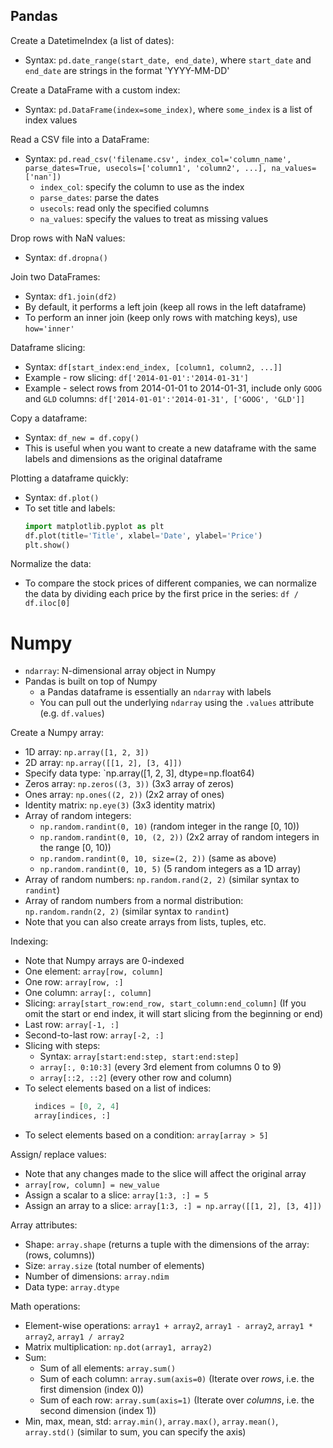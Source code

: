 ## Pandas

Create a DatetimeIndex (a list of dates):
- Syntax: `pd.date_range(start_date, end_date)`, where `start_date` and `end_date` are strings in the format 'YYYY-MM-DD'

Create a DataFrame with a custom index:
- Syntax: `pd.DataFrame(index=some_index)`, where `some_index` is a list of index values

Read a CSV file into a DataFrame:
- Syntax: `pd.read_csv('filename.csv', index_col='column_name', parse_dates=True, usecols=['column1', 'column2', ...], na_values=['nan'])`
  - `index_col`: specify the column to use as the index
  - `parse_dates`: parse the dates
  - `usecols`: read only the specified columns
  - `na_values`: specify the values to treat as missing values

Drop rows with NaN values:
- Syntax: `df.dropna()`

Join two DataFrames:
- Syntax: `df1.join(df2)`
- By default, it performs a left join (keep all rows in the left dataframe)
- To perform an inner join (keep only rows with matching keys), use `how='inner'`

Dataframe slicing:
- Syntax: `df[start_index:end_index, [column1, column2, ...]]`
- Example - row slicing: `df['2014-01-01':'2014-01-31']`
- Example - select rows from 2014-01-01 to 2014-01-31, include only `GOOG` and `GLD` columns: `df['2014-01-01':'2014-01-31', ['GOOG', 'GLD']]`

Copy a dataframe:
- Syntax: `df_new = df.copy()`
- This is useful when you want to create a new dataframe with the same labels and dimensions as the original dataframe

Plotting a dataframe quickly:
- Syntax: `df.plot()`
- To set title and labels:
    ```python
    import matplotlib.pyplot as plt
    df.plot(title='Title', xlabel='Date', ylabel='Price')
    plt.show()
    ```
Normalize the data:
- To compare the stock prices of different companies, we can normalize the data by dividing each price by the first price in the series: `df / df.iloc[0]`

# Numpy

- `ndarray`: N-dimensional array object in Numpy
- Pandas is built on top of Numpy
  - a Pandas dataframe is essentially an `ndarray` with labels
  - You can pull out the underlying `ndarray` using the `.values` attribute (e.g. `df.values`)

Create a Numpy array:
- 1D array: `np.array([1, 2, 3])`
- 2D array: `np.array([[1, 2], [3, 4]])`
- Specify data type: `np.array([1, 2, 3], dtype=np.float64)
- Zeros array: `np.zeros((3, 3))` (3x3 array of zeros)
- Ones array: `np.ones((2, 2))` (2x2 array of ones)
- Identity matrix: `np.eye(3)` (3x3 identity matrix)
- Array of random integers: 
  - `np.random.randint(0, 10)` (random integer in the range [0, 10))
  - `np.random.randint(0, 10, (2, 2))` (2x2 array of random integers in the range [0, 10))
  - `np.random.randint(0, 10, size=(2, 2))` (same as above)
  - `np.random.randint(0, 10, 5)` (5 random integers as a 1D array)
- Array of random numbers: `np.random.rand(2, 2)` (similar syntax to `randint`)
- Array of random numbers from a normal distribution: `np.random.randn(2, 2)` (similar syntax to `randint`)
- Note that you can also create arrays from lists, tuples, etc.

Indexing:
- Note that Numpy arrays are 0-indexed
- One element: `array[row, column]`
- One row: `array[row, :]`
- One column: `array[:, column]`
- Slicing: `array[start_row:end_row, start_column:end_column]` (If you omit the start or end index, it will start slicing from the beginning or end)
- Last row: `array[-1, :]`
- Second-to-last row: `array[-2, :]`
- Slicing with steps:
  - Syntax: `array[start:end:step, start:end:step]`
  - `array[:, 0:10:3]` (every 3rd element from columns 0 to 9)
  - `array[::2, ::2]` (every other row and column)
- To select elements based on a list of indices:
  ```python
    indices = [0, 2, 4]
    array[indices, :]
    ```
- To select elements based on a condition: `array[array > 5]`

Assign/ replace values:
- Note that any changes made to the slice will affect the original array
- `array[row, column] = new_value`
- Assign a scalar to a slice: `array[1:3, :] = 5`
- Assign an array to a slice: `array[1:3, :] = np.array([[1, 2], [3, 4]])`

Array attributes:
- Shape: `array.shape` (returns a tuple with the dimensions of the array: (rows, columns))
- Size: `array.size` (total number of elements)
- Number of dimensions: `array.ndim`
- Data type: `array.dtype`

Math operations:
- Element-wise operations: `array1 + array2`, `array1 - array2`, `array1 * array2`, `array1 / array2`
- Matrix multiplication: `np.dot(array1, array2)`
- Sum:
  - Sum of all elements: `array.sum()`
  - Sum of each column: `array.sum(axis=0)` (Iterate over *rows*, i.e. the first dimension (index 0))
  - Sum of each row: `array.sum(axis=1)` (Iterate over *columns*, i.e. the second dimension (index 1))
- Min, max, mean, std: `array.min()`, `array.max()`, `array.mean()`, `array.std()` (similar to sum, you can specify the axis) 